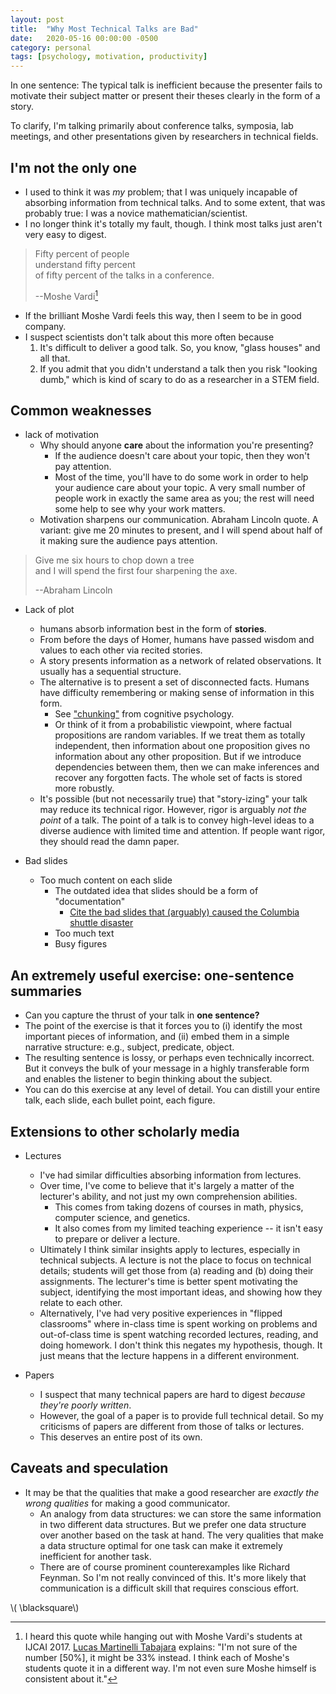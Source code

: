 ```yaml
---
layout: post
title:  "Why Most Technical Talks are Bad"
date:   2020-05-16 00:00:00 -0500
category: personal 
tags: [psychology, motivation, productivity] 
---
```


In one sentence: The typical talk is inefficient 
                 because the presenter fails to 
                 motivate their subject matter
                 or 
                 present their theses clearly in the form of a story.

To clarify, I'm talking primarily about conference talks, symposia, lab meetings, and other presentations
given by researchers in technical fields.

## I'm not the only one

* I used to think it was _my_ problem;
  that I was uniquely incapable of absorbing information from technical talks.
  And to some extent, that was probably true: I was a novice mathematician/scientist. 
* I no longer think it's totally my fault, though.
  I think most talks just aren't very easy to digest.

> Fifty percent of people  
> understand fifty percent  
> of fifty percent of the talks in a conference.
>
> --Moshe Vardi[^1]

* If the brilliant Moshe Vardi feels this way, then I seem to be in good company. 
* I suspect scientists don't talk about this more often because 
    1. It's difficult to deliver a good talk. So, you know, "glass houses" and all that.
    2. If you admit that you didn't understand a talk then you risk "looking dumb,"
       which is kind of scary to do as a researcher in a STEM field.

## Common weaknesses

* lack of motivation
    - Why should anyone **care** about the information you're presenting?
        - If the audience doesn't care about your topic, then they won't pay attention.
        - Most of the time, you'll have to do some work in order to help your audience care about your topic.
          A very small number of people work in exactly the same area as you; the rest will need some help to see why your work matters.
    - Motivation sharpens our communication.
      Abraham Lincoln quote.
      A variant: give me 20 minutes to present, and I will spend about half of it making sure the audience pays attention.

> Give me six hours to chop down a tree  
> and I will spend the first four sharpening the axe.
>
> --Abraham Lincoln

* Lack of plot
    - humans absorb information best in the form of **stories**.
    - From before the days of Homer, humans have passed wisdom and values to each other via recited stories.
    - A story presents information as a network of related observations.
      It usually has a sequential structure.
    - The alternative is to present a set of disconnected facts.
      Humans have difficulty remembering or making sense of information in this form.
        * See ["chunking"](https://en.wikipedia.org/wiki/Chunking_(psychology)) from cognitive psychology.
        * Or think of it from a probabilistic viewpoint, where factual propositions are random variables.
          If we treat them as totally independent, then information about one proposition gives no information about any other proposition.
          But if we introduce dependencies between them, then we can make inferences and recover any forgotten facts.
          The whole set of facts is stored more robustly.
    - It's possible (but not necessarily true) that "story-izing" your talk may reduce its technical rigor.
      However, rigor is arguably _not the point_ of a talk.
      The point of a talk is to convey high-level ideas to a diverse audience with limited time and attention.
      If people want rigor, they should read the damn paper.

* Bad slides
    - Too much content on each slide
        * The outdated idea that slides should be a form of "documentation"
            - [Cite the bad slides that (arguably) caused the Columbia shuttle disaster](https://mcdreeamiemusings.com/blog/2019/4/13/gsux1h6bnt8lqjd7w2t2mtvfg81uhx)
        * Too much text
        * Busy figures


## An extremely useful exercise: one-sentence summaries

* Can you capture the thrust of your talk in **one sentence?** 
* The point of the exercise is that it forces you to (i) identify the most important pieces of information,
  and (ii) embed them in a simple narrative structure: e.g., subject, predicate, object.
* The resulting sentence is lossy, or perhaps even technically incorrect.
  But it conveys the bulk of your message in a highly transferable form
  and enables the listener to begin thinking about the subject.
* You can do this exercise at any level of detail.
  You can distill your entire talk, each slide, each bullet point, each figure.


## Extensions to other scholarly media

* Lectures
    - I've had similar difficulties absorbing information from lectures.
    - Over time, I've come to believe that it's largely a matter of the lecturer's ability,
      and not just my own comprehension abilities.
        * This comes from taking dozens of courses in math, physics, computer science, and genetics.
        * It also comes from my limited teaching experience -- it isn't easy to prepare or deliver a lecture.
    - Ultimately I think similar insights apply to lectures, especially in technical subjects.
      A lecture is not the place to focus on technical details; students will get those from (a) reading and (b) doing their assignments.
      The lecturer's time is better spent motivating the subject, identifying the most important ideas, and showing how they relate to each other.
    - Alternatively, I've had very positive experiences in "flipped classrooms" where in-class time is spent working on problems and out-of-class time is spent watching recorded lectures, reading, and doing homework.
      I don't think this negates my hypothesis, though.
      It just means that the lecture happens in a different environment.

* Papers
    - I suspect that many technical papers are hard to digest _because they're poorly written_.
    - However, the goal of a paper is to provide full technical detail. 
      So my criticisms of papers are different from those of talks or lectures.
    - This deserves an entire post of its own.

## Caveats and speculation

* It may be that the qualities that make a good researcher are _exactly the wrong qualities_ for making a good communicator.
    - An analogy from data structures: we can store the same information in two different data structures.
      But we prefer one data structure over another based on the task at hand.
      The very qualities that make a data structure optimal for one task can make it extremely inefficient for another task. 
    - There are of course prominent counterexamples like Richard Feynman.
      So I'm not really convinced of this.
      It's more likely that communication is a difficult skill that requires conscious effort.

\\( \blacksquare\\)  

[^1]: I heard this quote while hanging out with Moshe Vardi's students at IJCAI 2017.
      [Lucas Martinelli Tabajara](https://www.cs.rice.edu/~lm30/)
      explains: "I'm not sure of the number [50%], it might be 33% instead. 
      I think each of Moshe's students quote it in a different way.
      I'm not even sure Moshe himself is consistent about it."


